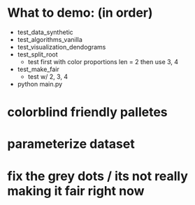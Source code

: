 # What to demo: (in order)
- test_data_synthetic
- test_algorithms_vanilla
- test_visualization_dendograms
- test_split_root
  - test first with color proportions len = 2 then use 3, 4
- test_make_fair
  - test w/ 2, 3, 4
- python main.py

# colorblind friendly palletes
# parameterize dataset
# fix the grey dots / its not really making it fair right now